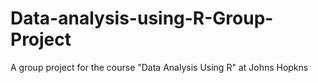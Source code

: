 # Data-analysis-using-R-Group-Project
A group project for the course "Data Analysis Using R" at Johns Hopkns
